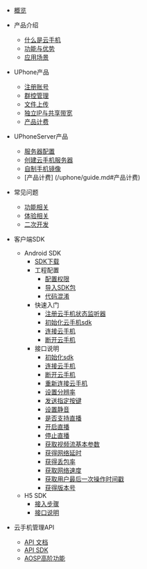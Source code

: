 * [概览](/uphone/README.md)
* 产品介绍   <!-- 以下是参考的目录模版，旨在建议产品文档应该包含的内容模块。实际章节划分可根据实际内容进行调整 -->
   * [什么是云手机](/uphone/_whatUphone.md)
   * [功能与优势](/uphone/_function.md)
   * [应用场景](/uphone/_application.md)

* UPhone产品
    * [注册账号](/uphone/guide.md#注册账号)
    * [群控管理](/uphone/guide.md#群控管理)
    * [文件上传](/uphone/guide.md#文件上传)
    * [独立IP与共享带宽](/uphone/guide.md#独立公网IP)
    * [产品计费](/uphone/guide.md#产品计费)
    
 * UPhoneServer产品 
    * [服务器配置](/uphone/price.md#云手机服务器)
    * [创建云手机服务器](/uphone/guide.md#创建云手机服务器)
    * [自制手机镜像](/uphone/guide.md#自制镜像)
    * [产品计费] (/uphone/guide.md#产品计费)
 
   
* 常见问题
  * [功能相关](/uphone/FAQ.md#功能相关)
  * [体验相关](/uphone/FAQ.md#体验相关)
  * [二次开发](/uphone/FAQ.md#二次开发)
 
* 客户端SDK
  * Android SDK 
    * [SDK下载](/uphone/sdk.md#SDK下载)  
    * 工程配置     
        * [配置权限](/uphone/sdk.md#配置权限)        
        * [导入SDK包](/uphone/sdk.md#导入SDK包)     
        * [代码混淆](/uphone/sdk.md#代码混淆)  
    * 快速入门 
        * [注册云手机状态监听器](/uphone/sdk.md#注册云手机状态监听器)  	
        * [初始化云手机sdk](/uphone/sdk.md#初始化云手机sdk)   	 
        * [连接云手机](/uphone/sdk.md#连接UPhone)       
        * [断开云手机](/uphone/sdk.md#断开UPhone)  
    * 接口说明   
        * [初始化sdk](/uphone/sdk.md#初始化sdk) 
        * [连接云手机](/uphone/sdk.md#连接云手机)  
        * [断开云手机](/uphone/sdk.md#断开云手机)      
        * [重新连接云手机](/uphone/sdk.md#重新连接云手机)      
        * [设置分辨率](/uphone/sdk.md#设置分辨率)         
        * [发送指定按键](/uphone/sdk.md#发送指定按键)       
        * [设置静音](/uphone/sdk.md#设置静音)     
        * [是否支持直播](/uphone/sdk.md#是否支持直播)    
        * [开启直播](/uphone/sdk.md#开启直播)    
        * [停止直播](/uphone/sdk.md#停止直播)    
        * [获取视频流基本参数](/uphone/sdk.md#获取视频流基本参数)    
        * [获得网络延时](/uphone/sdk.md#获得网络延时)  
        * [获得丢包率](/uphone/sdk.md#获得丢包率)     
        * [获取网络速度](/uphone/sdk.md#获取网络速度)    
        * [获取用户最后一次操作时间戳](/uphone/sdk.md#获取用户最后一次操作时间戳)     
        * [获得版本号](/uphone/sdk.md#获得版本号)
  * H5 SDK
    * [接入步骤](/uphone/h5-sdk.md#快速入门amp集成SDK)
    * [接口说明](/uphone/h5-sdk.md#API接口)
* 云手机管理API
  * [API 文档](https://cms-docs.ucloudadmin.com/api/uphone-api/README)
  * [API SDK](https://cms-docs.ucloudadmin.com/tools)
  * [AOSP高阶功能](/uphone/_sysapplication.md)
